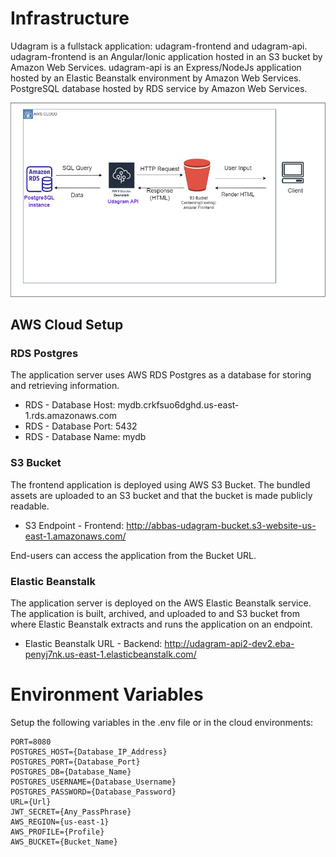 # Infrastructure

Udagram is a fullstack application: udagram-frontend and udagram-api.
udagram-frontend is an Angular/Ionic application hosted in an S3 bucket by Amazon Web Services.
udagram-api is an Express/NodeJs application hosted by an Elastic Beanstalk environment by Amazon Web Services.
PostgreSQL database hosted by RDS service by Amazon Web Services.

![infrastructure Diagram](Screenshots/infrastructure_diagram.jpg)

## AWS Cloud Setup

### RDS Postgres

The application server uses AWS RDS Postgres as a database for storing and retrieving information.

- RDS - Database Host: mydb.crkfsuo6dghd.us-east-1.rds.amazonaws.com
- RDS - Database Port: 5432
- RDS - Database Name: mydb

### S3 Bucket

The frontend application is deployed using AWS S3 Bucket. The bundled assets are uploaded to an S3 bucket and that
the bucket is made publicly readable.

- S3 Endpoint - Frontend: <http://abbas-udagram-bucket.s3-website-us-east-1.amazonaws.com/>

End-users can access the application from the Bucket URL.

### Elastic Beanstalk

The application server is deployed on the AWS Elastic Beanstalk service. The application is built, archived, and uploaded
to and S3 bucket from where Elastic Beanstalk extracts and runs the application on an endpoint.

- Elastic Beanstalk URL - Backend: <http://udagram-api2-dev2.eba-penyj7nk.us-east-1.elasticbeanstalk.com/>

# Environment Variables

Setup the following variables in the .env file or in the cloud environments:

```text
PORT=8080
POSTGRES_HOST={Database_IP_Address}
POSTGRES_PORT={Database_Port}
POSTGRES_DB={Database_Name}
POSTGRES_USERNAME={Database_Username}
POSTGRES_PASSWORD={Database_Password}
URL={Url}
JWT_SECRET={Any_PassPhrase}
AWS_REGION={us-east-1}
AWS_PROFILE={Profile}
AWS_BUCKET={Bucket_Name}
```
